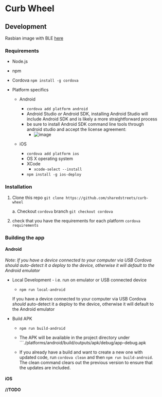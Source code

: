 # Curb Wheel



## Development

Rasbian image with BLE [here](https://curblr-www.s3.amazonaws.com/wheel/images/curbwheel_image_bleno_r1.img.gz)

### Requirements

* Node.js
* npm
* Cordova ```npm install -g cordova```
* Platform specifics

    * Android

        * ```cordova add platform android```
        * Android Studio _or_ Android SDK, installing Android Studio will include Android SDK and is likely a more straightforward process
        * be sure to install Android SDK command line tools through android studio and accept the license agreement:
            * ![image](https://user-images.githubusercontent.com/8487728/95365792-d6adec00-088f-11eb-9987-2efc85be73df.png)


    * iOS

        * ```cordova add platform ios```
        * OS X operating system
        * XCode 
            * ```xcode-select --install ```
        * ```npm install -g ios-deploy```


### Installation


1. Clone this repo ```git clone https://github.com/sharedstreets/curb-wheel```

    a. Checkout ```cordova``` branch ```git checkout cordova```

2. check that you have the requirements for each platform ```cordova requirements```


### Building the app

#### Android

_Note: If you have a device connected to your computer via USB Cordova _should_ auto-detect it a deploy to the device, otherwise it will default to the Android emulator_

* Local Development - i.e. run on emulator or USB connected device

    * ```npm run local-android```

    If you have a device connected to your computer via USB Cordova _should_ auto-detect it a deploy to the device, otherwise it will default to the Android emulator

*  Build APK

    * ```npm run build-android```

    * The APK will be available in the project directory under ```./platforms/android/build/outputs/apk/debug/app-debug.apk
    
    * If you already have a build and want to create a new one with updated code, run `cordova clean` and then `npm run build-android`. The clean command clears out the previous version to ensure that the updates are included.


#### iOS

__//TODO__

